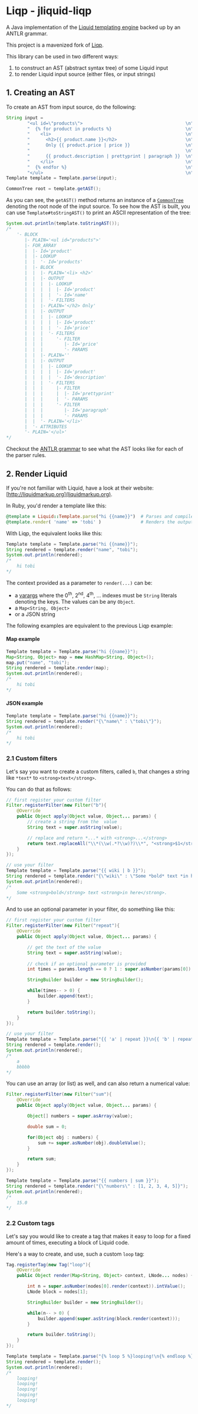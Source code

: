 # Liqp - jliquid-liqp 

A Java implementation of the [Liquid templating engine](http://wiki.shopify.com/Liquid) backed 
up by an ANTLR grammar. 

This project is a mavenized fork of [Liqp](https://github.com/bkiers/Liqp).
    
This library can be used in two different ways:

1. to construct an AST (abstract syntax tree) of some Liquid input
2. to render Liquid input source (either files, or input strings)

## 1. Creating an AST

To create an AST from input source, do the following:

```java
String input =
        "<ul id=\"products\">                                       \n" +
        "  {% for product in products %}                            \n" +
        "    <li>                                                   \n" +
        "      <h2>{{ product.name }}</h2>                          \n" +
        "      Only {{ product.price | price }}                     \n" +
        "                                                           \n" +
        "      {{ product.description | prettyprint | paragraph }}  \n" +
        "    </li>                                                  \n" +
        "  {% endfor %}                                             \n" +
        "</ul>                                                      \n";
Template template = Template.parse(input);

CommonTree root = template.getAST();
```

As you can see, the `getAST()` method returns an instance of a 
[`CommonTree`](http://www.antlr.org/api/Java/org/antlr/runtime/tree/CommonTree.html) denoting the root 
node of the input source. To see how the AST is built, you can use `Template#toStringAST()` to print 
an ASCII representation of the tree:

```java
System.out.println(template.toStringAST());
/*
    '- BLOCK
       |- PLAIN='<ul id="products">'
       |- FOR_ARRAY
       |  |- Id='product'
       |  |- LOOKUP
       |  |  '- Id='products'
       |  |- BLOCK
       |  |  |- PLAIN='<li> <h2>'
       |  |  |- OUTPUT
       |  |  |  |- LOOKUP
       |  |  |  |  |- Id='product'
       |  |  |  |  '- Id='name'
       |  |  |  '- FILTERS
       |  |  |- PLAIN='</h2> Only'
       |  |  |- OUTPUT
       |  |  |  |- LOOKUP
       |  |  |  |  |- Id='product'
       |  |  |  |  '- Id='price'
       |  |  |  '- FILTERS
       |  |  |     '- FILTER
       |  |  |        |- Id='price'
       |  |  |        '- PARAMS
       |  |  |- PLAIN=''
       |  |  |- OUTPUT
       |  |  |  |- LOOKUP
       |  |  |  |  |- Id='product'
       |  |  |  |  '- Id='description'
       |  |  |  '- FILTERS
       |  |  |     |- FILTER
       |  |  |     |  |- Id='prettyprint'
       |  |  |     |  '- PARAMS
       |  |  |     '- FILTER
       |  |  |        |- Id='paragraph'
       |  |  |        '- PARAMS
       |  |  '- PLAIN='</li>'
       |  '- ATTRIBUTES
       '- PLAIN='</ul>'
*/
```
Checkout the [ANTLR grammar](https://github.com/bkiers/Liqp/blob/master/src/grammar/Liquid.g) 
to see what the AST looks like for each of the parser rules.

## 2. Render Liquid

If you're not familiar with Liquid, have a look at their website: [http://liquidmarkup.org](liquidmarkup.org).

In Ruby, you'd render a template like this:

```ruby
@template = Liquid::Template.parse("hi {{name}}")  # Parses and compiles the template
@template.render( 'name' => 'tobi' )               # Renders the output => "hi tobi"
```

With Liqp, the equivalent looks like this:

```java
Template template = Template.parse("hi {{name}}");
String rendered = template.render("name", "tobi");
System.out.println(rendered);
/*
    hi tobi
*/
```
The context provided as a parameter to `render(...)` can be:

* a [varargs](http://docs.oracle.com/javase/1.5.0/docs/guide/language/varargs.html) where 
  the 0<sup>th</sup>, 2<sup>nd</sup>, 4<sup>th</sup>, ... indexes must be `String` literals
  denoting the keys. The values can be any `Object`.
* a `Map<String, Object>`
* or a JSON string

The following examples are equivalent to the previous Liqp example:

#### Map example

```java
Template template = Template.parse("hi {{name}}");
Map<String, Object> map = new HashMap<String, Object>();
map.put("name", "tobi");
String rendered = template.render(map);
System.out.println(rendered);
/*
    hi tobi
*/
```

#### JSON example

```java
Template template = Template.parse("hi {{name}}");
String rendered = template.render("{\"name\" : \"tobi\"}");
System.out.println(rendered);
/*
    hi tobi
*/
```

### 2.1 Custom filters

Let's say you want to create a custom filters, called `b`, that changes a string like 
`*text*` to `<strong>text</strong>`.

You can do that as follows:

```java
// first register your custom filter
Filter.registerFilter(new Filter("b"){
    @Override
    public Object apply(Object value, Object... params) {
        // create a string from the  value
        String text = super.asString(value);

        // replace and return *...* with <strong>...</strong>
        return text.replaceAll("\\*(\\w(.*?\\w)?)\\*", "<strong>$1</strong>");
    }
});

// use your filter
Template template = Template.parse("{{ wiki | b }}");
String rendered = template.render("{\"wiki\" : \"Some *bold* text *in here*.\"}");
System.out.println(rendered);
/*
    Some <strong>bold</strong> text <strong>in here</strong>.
*/
```
And to use an optional parameter in your filter, do something like this:

```java
// first register your custom filter
Filter.registerFilter(new Filter("repeat"){
    @Override
    public Object apply(Object value, Object... params) {

        // get the text of the value
        String text = super.asString(value);
        
        // check if an optional parameter is provided
        int times = params.length == 0 ? 1 : super.asNumber(params[0]).intValue();

        StringBuilder builder = new StringBuilder();

        while(times-- > 0) {
            builder.append(text);
        }

        return builder.toString();
    }
});

// use your filter
Template template = Template.parse("{{ 'a' | repeat }}\n{{ 'b' | repeat:5 }}");
String rendered = template.render();
System.out.println(rendered);
/*
    a
    bbbbb
*/
```
You can use an array (or list) as well, and can also return a numerical value:

```java
Filter.registerFilter(new Filter("sum"){
    @Override
    public Object apply(Object value, Object... params) {

        Object[] numbers = super.asArray(value);

        double sum = 0;

        for(Object obj : numbers) {
            sum += super.asNumber(obj).doubleValue();
        }

        return sum;
    }
});

Template template = Template.parse("{{ numbers | sum }}");
String rendered = template.render("{\"numbers\" : [1, 2, 3, 4, 5]}");
System.out.println(rendered);
/*
    15.0
*/
```

### 2.2 Custom tags

Let's say you would like to create a tag that makes it easy to loop for a fixed amount of times,
executing a block of Liquid code.

Here's a way to create, and use, such a custom `loop` tag:

```java
Tag.registerTag(new Tag("loop"){
    @Override
    public Object render(Map<String, Object> context, LNode... nodes) {

        int n = super.asNumber(nodes[0].render(context)).intValue();
        LNode block = nodes[1];

        StringBuilder builder = new StringBuilder();

        while(n-- > 0) {
            builder.append(super.asString(block.render(context)));
        }

        return builder.toString();
    }
});

Template template = Template.parse("{% loop 5 %}looping!\n{% endloop %}");
String rendered = template.render();
System.out.println(rendered);
/*
    looping!
    looping!
    looping!
    looping!
    looping!
*/
```
